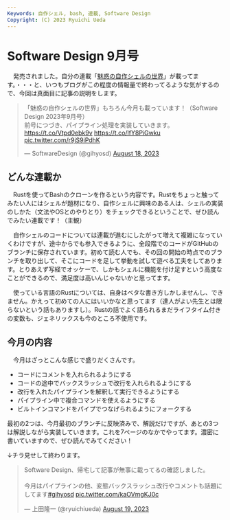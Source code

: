```yaml
---
Keywords: 自作シェル, bash, 連載, Software Design
Copyright: (C) 2023 Ryuichi Ueda
---
```


# Software Design 9月号

　発売されました。自分の連載「[魅惑の自作シェルの世界](/?page=sd_rusty_bash)」が載ってます。・・・と、いつもブログがこの程度の情報量で終わってるような気がするので、今回は真面目に記事の説明をします。

<blockquote class="twitter-tweet"><p lang="ja" dir="ltr">「魅惑の自作シェルの世界」もちろん今月も載っています！（Software Design 2023年9月号）<br>前号につづき、パイプライン処理を実装していきます。<a href="https://t.co/Vtpd0ebk9v">https://t.co/Vtpd0ebk9v</a> <a href="https://t.co/lfY8PiGwku">https://t.co/lfY8PiGwku</a> <a href="https://t.co/r9jS9iPdhK">pic.twitter.com/r9jS9iPdhK</a></p>&mdash; SoftwareDesign (@gihyosd) <a href="https://twitter.com/gihyosd/status/1692356276611887474?ref_src=twsrc%5Etfw">August 18, 2023</a></blockquote> <script async src="https://platform.twitter.com/widgets.js" charset="utf-8"></script>

## どんな連載か

　Rustを使ってBashのクローンを作るという内容です。Rustをちょっと触ってみたい人にはシェルが題材になり、自作シェルに興味のある人は、シェルの実装のしかた（文法やOSとのやりとり）をチェックできるということで、ぜひ読んでみたい連載です！（主観）

　自作シェルのコードについては連載が進むにしたがって増えて複雑になっていくわけですが、途中からでも参入できるように、全段階でのコードがGitHubのブランチに保存されています。初めて読む人でも、その回の開始の時点でのブランチを取り出して、そこにコードを足して挙動を試して遊べる工夫をしてあります。とりあえず写経でオッケーで、しかもシェルに機能を付け足すという高度なことができるので、満足度は高いんじゃないかと思ってます。

　使っている言語のRustについては、自身はベタな書き方しかしませんし、できません。かえって初めての人にはいいかなと思ってます（達人がよい先生とは限らないという話もありますし）。Rustの話でよく語られるまだライフタイム付きの変数も、ジェネリックスも今のところ不使用です。


## 今月の内容

　今月はざっとこんな感じで盛りだくさんです。

* コードにコメントを入れられるようにする
* コードの途中でバックスラッシュで改行を入れられるようにする
* 改行を入れたパイプラインを解釈して実行できるようにする
* パイプライン中で複合コマンドを使えるようにする
* ビルトインコマンドをパイプでつなげられるようにフォークする

最初の2つは、今月最初のブランチに反映済みで、解説だけですが、あとの3つは解説しながら実装していきます。これを7ページのなかでやってます。濃密に書いていますので、ぜひ読んでみてください！

↓チラ見せして終わります。

<blockquote class="twitter-tweet"><p lang="ja" dir="ltr">Software Design、帰宅して記事が無事に載ってるの確認しました。<br><br>今月はパイプラインの他、変態バックスラッシュ改行やコメントも話題にしてます<a href="https://twitter.com/hashtag/gihyosd?src=hash&amp;ref_src=twsrc%5Etfw">#gihyosd</a> <a href="https://t.co/kaOVmgKJ0c">pic.twitter.com/kaOVmgKJ0c</a></p>&mdash; 上田隆一 (@ryuichiueda) <a href="https://twitter.com/ryuichiueda/status/1692788556115448228?ref_src=twsrc%5Etfw">August 19, 2023</a></blockquote> <script async src="https://platform.twitter.com/widgets.js" charset="utf-8"></script>

